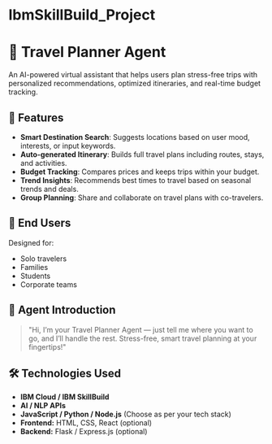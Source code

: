 # IbmSkillBuild_Project

# 🧭 Travel Planner Agent

An AI-powered virtual assistant that helps users plan stress-free trips with personalized recommendations, optimized itineraries, and real-time budget tracking.

## 🚀 Features

- **Smart Destination Search**: Suggests locations based on user mood, interests, or input keywords.
- **Auto-generated Itinerary**: Builds full travel plans including routes, stays, and activities.
- **Budget Tracking**: Compares prices and keeps trips within your budget.
- **Trend Insights**: Recommends best times to travel based on seasonal trends and deals.
- **Group Planning**: Share and collaborate on travel plans with co-travelers.

## 🎯 End Users

Designed for:
- Solo travelers
- Families
- Students
- Corporate teams

## 👋 Agent Introduction

> "Hi, I’m your Travel Planner Agent — just tell me where you want to go, and I’ll handle the rest. Stress-free, smart travel planning at your fingertips!"

## 🛠️ Technologies Used

- **IBM Cloud / IBM SkillBuild**
- **AI / NLP APIs**
- **JavaScript / Python / Node.js** (Choose as per your tech stack)
- **Frontend:** HTML, CSS, React (optional)
- **Backend:** Flask / Express.js (optional)



